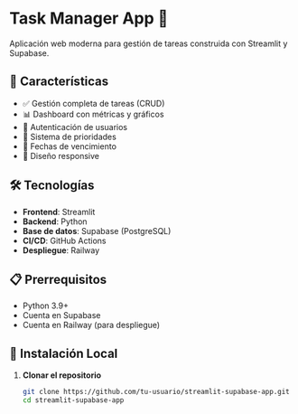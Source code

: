 # Task Manager App 📝

Aplicación web moderna para gestión de tareas construida con Streamlit y Supabase.

## 🚀 Características

- ✅ Gestión completa de tareas (CRUD)
- 📊 Dashboard con métricas y gráficos
- 🔐 Autenticación de usuarios
- 🎯 Sistema de prioridades
- 📅 Fechas de vencimiento
- 📱 Diseño responsive

## 🛠️ Tecnologías

- **Frontend**: Streamlit
- **Backend**: Python
- **Base de datos**: Supabase (PostgreSQL)
- **CI/CD**: GitHub Actions
- **Despliegue**: Railway

## 📋 Prerrequisitos

- Python 3.9+
- Cuenta en Supabase
- Cuenta en Railway (para despliegue)

## 🚀 Instalación Local

1. **Clonar el repositorio**
   ```bash
   git clone https://github.com/tu-usuario/streamlit-supabase-app.git
   cd streamlit-supabase-app